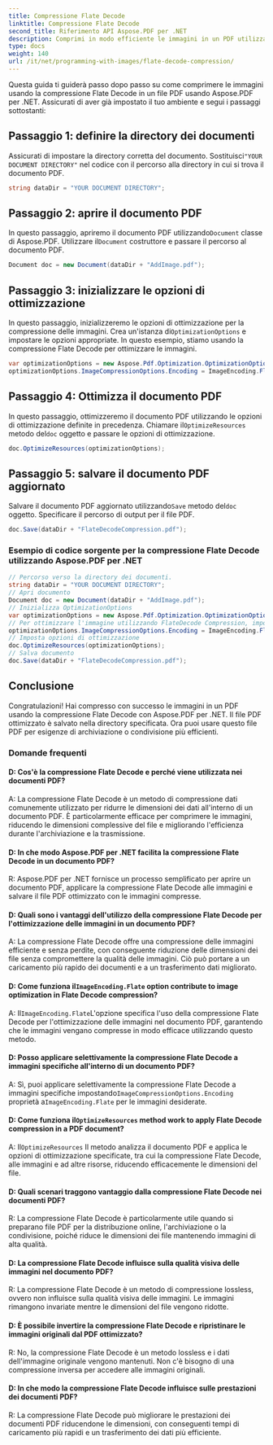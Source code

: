 ```yaml
---
title: Compressione Flate Decode
linktitle: Compressione Flate Decode
second_title: Riferimento API Aspose.PDF per .NET
description: Comprimi in modo efficiente le immagini in un PDF utilizzando la compressione Flate Decode con Aspose.PDF per .NET.
type: docs
weight: 140
url: /it/net/programming-with-images/flate-decode-compression/
---
```

Questa guida ti guiderà passo dopo passo su come comprimere le immagini usando la compressione Flate Decode in un file PDF usando Aspose.PDF per .NET. Assicurati di aver già impostato il tuo ambiente e segui i passaggi sottostanti:

## Passaggio 1: definire la directory dei documenti

 Assicurati di impostare la directory corretta del documento. Sostituisci`"YOUR DOCUMENT DIRECTORY"` nel codice con il percorso alla directory in cui si trova il documento PDF.

```csharp
string dataDir = "YOUR DOCUMENT DIRECTORY";
```

## Passaggio 2: aprire il documento PDF

 In questo passaggio, apriremo il documento PDF utilizzando`Document` classe di Aspose.PDF. Utilizzare il`Document` costruttore e passare il percorso al documento PDF.

```csharp
Document doc = new Document(dataDir + "AddImage.pdf");
```

## Passaggio 3: inizializzare le opzioni di ottimizzazione

 In questo passaggio, inizializzeremo le opzioni di ottimizzazione per la compressione delle immagini. Crea un'istanza di`OptimizationOptions` e impostare le opzioni appropriate. In questo esempio, stiamo usando la compressione Flate Decode per ottimizzare le immagini.

```csharp
var optimizationOptions = new Aspose.Pdf.Optimization.OptimizationOptions();
optimizationOptions.ImageCompressionOptions.Encoding = ImageEncoding.Flate;
```

## Passaggio 4: Ottimizza il documento PDF

In questo passaggio, ottimizzeremo il documento PDF utilizzando le opzioni di ottimizzazione definite in precedenza. Chiamare il`OptimizeResources` metodo del`doc` oggetto e passare le opzioni di ottimizzazione.

```csharp
doc.OptimizeResources(optimizationOptions);
```

## Passaggio 5: salvare il documento PDF aggiornato

 Salvare il documento PDF aggiornato utilizzando`Save` metodo del`doc` oggetto. Specificare il percorso di output per il file PDF.

```csharp
doc.Save(dataDir + "FlateDecodeCompression.pdf");
```

### Esempio di codice sorgente per la compressione Flate Decode utilizzando Aspose.PDF per .NET 
```csharp
// Percorso verso la directory dei documenti.
string dataDir = "YOUR DOCUMENT DIRECTORY";
// Apri documento
Document doc = new Document(dataDir + "AddImage.pdf");
// Inizializza OptimizationOptions
var optimizationOptions = new Aspose.Pdf.Optimization.OptimizationOptions();
// Per ottimizzare l'immagine utilizzando FlateDecode Compression, impostare le opzioni di ottimizzazione su Flate
optimizationOptions.ImageCompressionOptions.Encoding = ImageEncoding.Flate;
// Imposta opzioni di ottimizzazione
doc.OptimizeResources(optimizationOptions);
// Salva documento
doc.Save(dataDir + "FlateDecodeCompression.pdf");
```

## Conclusione

Congratulazioni! Hai compresso con successo le immagini in un PDF usando la compressione Flate Decode con Aspose.PDF per .NET. Il file PDF ottimizzato è salvato nella directory specificata. Ora puoi usare questo file PDF per esigenze di archiviazione o condivisione più efficienti.

### Domande frequenti

#### D: Cos'è la compressione Flate Decode e perché viene utilizzata nei documenti PDF?

A: La compressione Flate Decode è un metodo di compressione dati comunemente utilizzato per ridurre le dimensioni dei dati all'interno di un documento PDF. È particolarmente efficace per comprimere le immagini, riducendo le dimensioni complessive del file e migliorando l'efficienza durante l'archiviazione e la trasmissione.

#### D: In che modo Aspose.PDF per .NET facilita la compressione Flate Decode in un documento PDF?

R: Aspose.PDF per .NET fornisce un processo semplificato per aprire un documento PDF, applicare la compressione Flate Decode alle immagini e salvare il file PDF ottimizzato con le immagini compresse.

#### D: Quali sono i vantaggi dell'utilizzo della compressione Flate Decode per l'ottimizzazione delle immagini in un documento PDF?

A: La compressione Flate Decode offre una compressione delle immagini efficiente e senza perdite, con conseguente riduzione delle dimensioni dei file senza compromettere la qualità delle immagini. Ciò può portare a un caricamento più rapido dei documenti e a un trasferimento dati migliorato.

####  D: Come funziona il`ImageEncoding.Flate` option contribute to image optimization in Flate Decode compression?

 A: Il`ImageEncoding.Flate`L'opzione specifica l'uso della compressione Flate Decode per l'ottimizzazione delle immagini nel documento PDF, garantendo che le immagini vengano compresse in modo efficace utilizzando questo metodo.

#### D: Posso applicare selettivamente la compressione Flate Decode a immagini specifiche all'interno di un documento PDF?

 A: Sì, puoi applicare selettivamente la compressione Flate Decode a immagini specifiche impostando`ImageCompressionOptions.Encoding` proprietà a`ImageEncoding.Flate` per le immagini desiderate.

####  D: Come funziona il`OptimizeResources` method work to apply Flate Decode compression in a PDF document?

 A: Il`OptimizeResources` Il metodo analizza il documento PDF e applica le opzioni di ottimizzazione specificate, tra cui la compressione Flate Decode, alle immagini e ad altre risorse, riducendo efficacemente le dimensioni del file.

#### D: Quali scenari traggono vantaggio dalla compressione Flate Decode nei documenti PDF?

R: La compressione Flate Decode è particolarmente utile quando si preparano file PDF per la distribuzione online, l'archiviazione o la condivisione, poiché riduce le dimensioni dei file mantenendo immagini di alta qualità.

#### D: La compressione Flate Decode influisce sulla qualità visiva delle immagini nel documento PDF?

R: La compressione Flate Decode è un metodo di compressione lossless, ovvero non influisce sulla qualità visiva delle immagini. Le immagini rimangono invariate mentre le dimensioni del file vengono ridotte.

#### D: È possibile invertire la compressione Flate Decode e ripristinare le immagini originali dal PDF ottimizzato?

R: No, la compressione Flate Decode è un metodo lossless e i dati dell'immagine originale vengono mantenuti. Non c'è bisogno di una compressione inversa per accedere alle immagini originali.

#### D: In che modo la compressione Flate Decode influisce sulle prestazioni dei documenti PDF?

R: La compressione Flate Decode può migliorare le prestazioni dei documenti PDF riducendone le dimensioni, con conseguenti tempi di caricamento più rapidi e un trasferimento dei dati più efficiente.